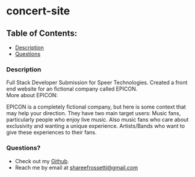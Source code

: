 # concert-site

## Table of Contents:

- [Description](#description)
- [Questions](#questions)

### Description

Full Stack Developer Submission for Speer Technologies. Created a front end website for an fictional company called EPICON. <br>
More about EPICON:

EPICON is a completely fictional company, but here is some context that may help your direction.
They have two main target users:
Music fans, particularly people who enjoy live music. Also music fans who care about exclusivity and wanting a unique experience.
Artists/Bands who want to give these experiences to their fans.

### Questions?

- Check out my [Github](https://github.com/sabrtraveler).
- Reach me by email at shareefrossetti@gmail.com
